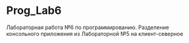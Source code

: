 # Prog_Lab6
Лабораторная работа №6 по программированию. Разделение консольного приложения из Лабораторной №5 на клиент-северное
